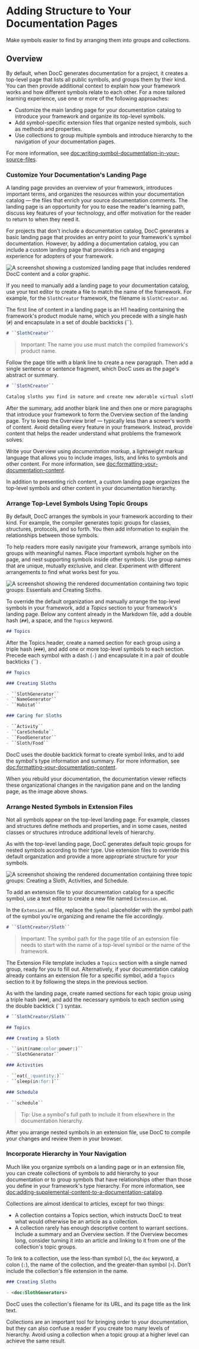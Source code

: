 # Adding Structure to Your Documentation Pages

Make symbols easier to find by arranging them into groups and collections.

## Overview

By default, when DocC generates documentation for a project, it creates a 
top-level page that lists all public symbols, and groups them by their 
kind. You can then provide additional context to 
explain how your framework works and how different symbols relate to each 
other. For a more tailored learning experience, use one or more of the 
following approaches:

* Customize the main landing page for your documentation catalog to introduce 
your framework and organize its top-level symbols.
* Add symbol-specific extension files that organize nested symbols, such as 
methods and properties.
* Use collections to group multiple symbols and introduce hierarchy to 
the navigation of your documentation pages.

For more information, see
 <doc:writing-symbol-documentation-in-your-source-files>.

### Customize Your Documentation's Landing Page

A landing page provides an overview of your framework, introduces important 
terms, and organizes the resources within your documentation catalog — the
files that enrich your source documentation comments. The landing page is an
opportunity for you to ease the reader's learning path, discuss key features of
your technology, and offer motivation for the reader to return to when they need
it.

For projects that don't include a documentation catalog, DocC generates a 
basic landing page that provides an entry point to your framework's symbol 
documentation. However, by adding a documentation catalog, you can include a 
custom landing page that provides a rich and engaging experience for adopters 
of your framework. 

![A screenshot showing a customized landing page that includes rendered DocC content and a color graphic.](2_docs)

If you need to manually add a landing page to your documentation catalog, use your text editor to create a file to match the name of the framework. For example, for the 
`SlothCreator` framework, the filename is `SlothCreator.md`.

The first line of content in a landing page is an H1 heading containing the framework's product module name, which 
you precede with a single hash (`#`) and encapsulate in a set of double backticks (\`\`).

```markdown
# ``SlothCreator``
```

> Important: The name you use must match the compiled framework's product name.

Follow the page title with a blank line to create a new paragraph. Then add 
a single sentence or sentence fragment, which DocC uses as the page's abstract 
or summary.

```markdown
# ``SlothCreator``

Catalog sloths you find in nature and create new adorable virtual sloths.
```

After the summary, add another blank line and then one or more paragraphs that 
introduce your framework to form the Overview section of the landing 
page. Try to keep the Overview brief — typically less than a screen's worth of 
content. Avoid detailing every feature in your framework. Instead, 
provide content that helps the reader understand what problems the framework 
solves.

Write your Overview using _documentation markup_, a lightweight markup language 
that allows you to include images, lists, and links to 
symbols and other content. For more information, see 
<doc:formatting-your-documentation-content>. 

In addition to presenting rich content, a custom landing page organizes the top-level 
symbols and other content in your documentation hierarchy.

### Arrange Top-Level Symbols Using Topic Groups

By default, DocC arranges the symbols in your framework according to their 
kind. For example, the compiler generates topic groups for classes, structures, 
protocols, and so forth. You then add information to explain the relationships 
between those symbols.

To help readers more easily navigate your framework, arrange symbols into 
groups with meaningful names. Place important symbols higher on the page, and 
nest supporting symbols inside other symbols. Use group names that are unique, 
mutually exclusive, and clear. Experiment with different 
arrangements to find what works best for you.

![A screenshot showing the rendered documentation containing two topic groups: Essentials and Creating Sloths.](4_topics_1)

To override the default organization and manually arrange the top-level symbols 
in your framework, add a _Topics_ section to your framework's landing page. 
Below any content already in the Markdown file, add a double hash (`##`), a 
space, and the `Topics` keyword. 

```markdown
## Topics
```

After the Topics header, create a named section for each group using a triple 
hash (`###`), and add one or more top-level symbols to each section. 
Precede each symbol with a dash (`-`) and encapsulate it in a pair of double 
backticks (\`\`) .

```markdown
## Topics

### Creating Sloths

- ``SlothGenerator``
- ``NameGenerator``
- ``Habitat``

### Caring for Sloths

- ``Activity``
- ``CareSchedule``
- ``FoodGenerator``
- ``Sloth/Food``
```

DocC uses the double backtick format to create symbol links, and to add the 
symbol's type information and summary. For more information, see 
<doc:formatting-your-documentation-content>.

When you rebuild your documentation, the documentation viewer reflects these 
organizational changes in the navigation pane and on the 
landing page, as the image above shows.

### Arrange Nested Symbols in Extension Files

Not all symbols appear on the top-level landing page. For example, 
classes and structures define methods and properties, and in some cases, nested 
classes or structures introduce additional levels of hierarchy.

As with the top-level landing page, DocC generates default topic groups for 
nested symbols according to their type. Use extension files to override this 
default organization and provide a more appropriate structure for your symbols.

![A screenshot showing the rendered documentation containing three topic groups: Creating a Sloth, Activities, and Schedule.](4_topics_2)

To add an extension file to your documentation catalog for a specific symbol, use a text editor to create a new file named `Extension.md`.

In the `Extension.md` file, replace the `Symbol` placeholder 
with the symbol path of the symbol you're organizing and rename the file accordingly.

```markdown
# ``SlothCreator/Sloth``
```

> Important: The symbol path for the page title of an extension file needs to start
with the name of a top-level symbol or the name of the framework.

The Extension File template includes a `Topics` section with a single named 
group, ready for you to fill out. Alternatively, if your documentation catalog 
already contains an extension file for a specific symbol, add a `Topics` 
section to it by following the steps in the previous section.

As with the landing page, create named sections for each topic group 
using a triple hash (`###`), and add the necessary symbols to each section 
using the double backtick (\`\`) syntax.

```markdown
# ``SlothCreator/Sloth``

## Topics

### Creating a Sloth

- ``init(name:color:power:)``
- ``SlothGenerator``

### Activities

- ``eat(_:quantity:)``
- ``sleep(in:for:)``

### Schedule

- ``schedule``
```

> Tip: Use a symbol's full path to include it from elsewhere in the 
documentation hierarchy.

After you arrange nested symbols in an extension file, use DocC to compile your changes and review them in your browser.

### Incorporate Hierarchy in Your Navigation

Much like you organize symbols on a landing page or in an extension file, you 
can create collections of symbols to add hierarchy to your documentation or 
to group symbols that have relationships other than those you define in your 
framework's type hierarchy.  For more information, see  
<doc:adding-supplemental-content-to-a-documentation-catalog>.

Collections are almost identical to articles, except for two things:

* A collection contains a Topics section, which instructs 
DocC to treat what would otherwise be an article as a collection.
* A collection rarely has enough descriptive content to warrant sections. 
Include a summary and an Overview section. If the Overview becomes long, 
consider turning it into an article and linking to it from one of the 
collection's topic groups.

To link to a collection, use the less-than symbol (`<`), the `doc` keyword, a 
colon (`:`), the name of the collection, and the greater-than symbol 
(`>`). Don’t include the collection's file extension in the name. 

```markdown
### Creating Sloths

- <doc:SlothGenerators>
```

DocC uses the collection's filename for its URL, and its page title as the link 
text.

Collections are an important tool for bringing order to your documentation, but 
they can also confuse a reader if you create too many levels of hierarchy. 
Avoid using a collection when a topic group at a higher level can achieve the 
same result.

<!-- Copyright (c) 2021-2023 Apple Inc and the Swift Project authors. All Rights Reserved. -->
